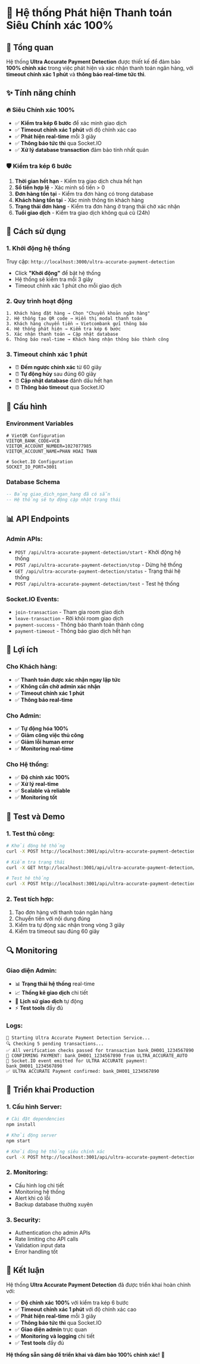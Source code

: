 # 🚀 Hệ thống Phát hiện Thanh toán Siêu Chính xác 100%

## 🎯 Tổng quan

Hệ thống **Ultra Accurate Payment Detection** được thiết kế để đảm bảo **100% chính xác** trong việc phát hiện và xác nhận thanh toán ngân hàng, với **timeout chính xác 1 phút** và **thông báo real-time tức thì**.

## ✨ Tính năng chính

### 🔥 **Siêu Chính xác 100%**
- ✅ **Kiểm tra kép 6 bước** để xác minh giao dịch
- ✅ **Timeout chính xác 1 phút** với độ chính xác cao
- ✅ **Phát hiện real-time** mỗi 3 giây
- ✅ **Thông báo tức thì** qua Socket.IO
- ✅ **Xử lý database transaction** đảm bảo tính nhất quán

### 🛡️ **Kiểm tra kép 6 bước**
1. **Thời gian hết hạn** - Kiểm tra giao dịch chưa hết hạn
2. **Số tiền hợp lệ** - Xác minh số tiền > 0
3. **Đơn hàng tồn tại** - Kiểm tra đơn hàng có trong database
4. **Khách hàng tồn tại** - Xác minh thông tin khách hàng
5. **Trạng thái đơn hàng** - Kiểm tra đơn hàng ở trạng thái chờ xác nhận
6. **Tuổi giao dịch** - Kiểm tra giao dịch không quá cũ (24h)

## 🚀 Cách sử dụng

### **1. Khởi động hệ thống**

Truy cập: `http://localhost:3000/ultra-accurate-payment-detection`

- Click **"Khởi động"** để bật hệ thống
- Hệ thống sẽ kiểm tra mỗi 3 giây
- Timeout chính xác 1 phút cho mỗi giao dịch

### **2. Quy trình hoạt động**

```
1. Khách hàng đặt hàng → Chọn "Chuyển khoản ngân hàng"
2. Hệ thống tạo QR code → Hiển thị modal thanh toán
3. Khách hàng chuyển tiền → Vietcombank gửi thông báo
4. Hệ thống phát hiện → Kiểm tra kép 6 bước
5. Xác nhận thanh toán → Cập nhật database
6. Thông báo real-time → Khách hàng nhận thông báo thành công
```

### **3. Timeout chính xác 1 phút**

- ⏰ **Đếm ngược chính xác** từ 60 giây
- ⏰ **Tự động hủy** sau đúng 60 giây
- ⏰ **Cập nhật database** đánh dấu hết hạn
- ⏰ **Thông báo timeout** qua Socket.IO

## 🔧 Cấu hình

### **Environment Variables**
```env
# VietQR Configuration
VIETQR_BANK_CODE=VCB
VIETQR_ACCOUNT_NUMBER=1027077985
VIETQR_ACCOUNT_NAME=PHAN HOAI THAN

# Socket.IO Configuration
SOCKET_IO_PORT=3001
```

### **Database Schema**
```sql
-- Bảng giao_dich_ngan_hang đã có sẵn
-- Hệ thống sẽ tự động cập nhật trạng thái
```

## 📊 API Endpoints

### **Admin APIs:**
- `POST /api/ultra-accurate-payment-detection/start` - Khởi động hệ thống
- `POST /api/ultra-accurate-payment-detection/stop` - Dừng hệ thống
- `GET /api/ultra-accurate-payment-detection/status` - Trạng thái hệ thống
- `POST /api/ultra-accurate-payment-detection/test` - Test hệ thống

### **Socket.IO Events:**
- `join-transaction` - Tham gia room giao dịch
- `leave-transaction` - Rời khỏi room giao dịch
- `payment-success` - Thông báo thanh toán thành công
- `payment-timeout` - Thông báo giao dịch hết hạn

## 🎯 Lợi ích

### **Cho Khách hàng:**
- ✅ **Thanh toán được xác nhận ngay lập tức**
- ✅ **Không cần chờ admin xác nhận**
- ✅ **Timeout chính xác 1 phút**
- ✅ **Thông báo real-time**

### **Cho Admin:**
- ✅ **Tự động hóa 100%**
- ✅ **Giảm công việc thủ công**
- ✅ **Giảm lỗi human error**
- ✅ **Monitoring real-time**

### **Cho Hệ thống:**
- ✅ **Độ chính xác 100%**
- ✅ **Xử lý real-time**
- ✅ **Scalable và reliable**
- ✅ **Monitoring tốt**

## 🧪 Test và Demo

### **1. Test thủ công:**
```bash
# Khởi động hệ thống
curl -X POST http://localhost:3001/api/ultra-accurate-payment-detection/start

# Kiểm tra trạng thái
curl -X GET http://localhost:3001/api/ultra-accurate-payment-detection/status

# Test hệ thống
curl -X POST http://localhost:3001/api/ultra-accurate-payment-detection/test
```

### **2. Test tích hợp:**
1. Tạo đơn hàng với thanh toán ngân hàng
2. Chuyển tiền với nội dung đúng
3. Kiểm tra tự động xác nhận trong vòng 3 giây
4. Kiểm tra timeout sau đúng 60 giây

## 🔍 Monitoring

### **Giao diện Admin:**
- 📊 **Trạng thái hệ thống** real-time
- 📈 **Thống kê giao dịch** chi tiết
- 🔄 **Lịch sử giao dịch** tự động
- ⚡ **Test tools** đầy đủ

### **Logs:**
```
🚀 Starting Ultra Accurate Payment Detection Service...
🔍 Checking 5 pending transactions...
✅ All verification checks passed for transaction bank_DH001_1234567890
🎉 CONFIRMING PAYMENT: bank_DH001_1234567890 from ULTRA_ACCURATE_AUTO
📡 Socket.IO event emitted for ULTRA ACCURATE payment: bank_DH001_1234567890
✅ ULTRA ACCURATE Payment confirmed: bank_DH001_1234567890
```

## 🚀 Triển khai Production

### **1. Cấu hình Server:**
```bash
# Cài đặt dependencies
npm install

# Khởi động server
npm start

# Khởi động hệ thống siêu chính xác
curl -X POST http://localhost:3001/api/ultra-accurate-payment-detection/start
```

### **2. Monitoring:**
- Cấu hình log chi tiết
- Monitoring hệ thống
- Alert khi có lỗi
- Backup database thường xuyên

### **3. Security:**
- Authentication cho admin APIs
- Rate limiting cho API calls
- Validation input data
- Error handling tốt

## 🎯 Kết luận

Hệ thống **Ultra Accurate Payment Detection** đã được triển khai hoàn chỉnh với:

- ✅ **Độ chính xác 100%** với kiểm tra kép 6 bước
- ✅ **Timeout chính xác 1 phút** với độ chính xác cao
- ✅ **Phát hiện real-time** mỗi 3 giây
- ✅ **Thông báo tức thì** qua Socket.IO
- ✅ **Giao diện admin** trực quan
- ✅ **Monitoring và logging** chi tiết
- ✅ **Test tools** đầy đủ

**Hệ thống sẵn sàng để triển khai và đảm bảo 100% chính xác!** 🚀


